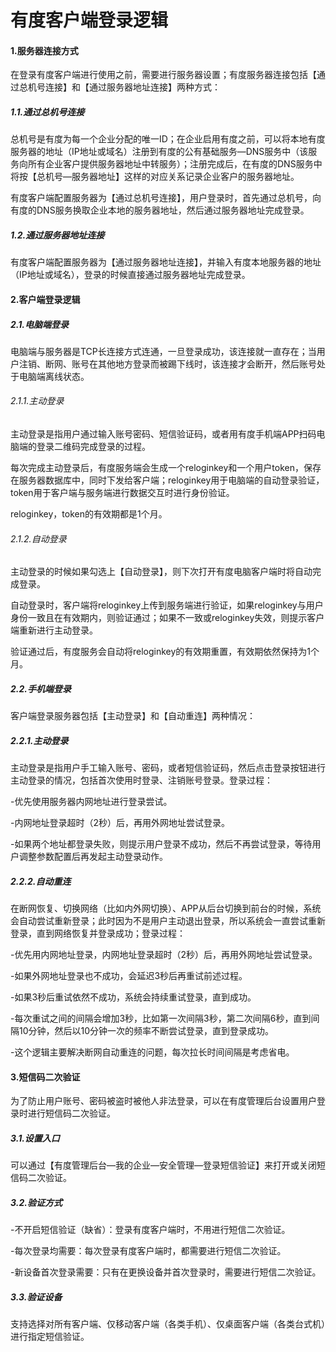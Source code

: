 # 有度客户端登录逻辑

#### 1.服务器连接方式

在登录有度客户端进行使用之前，需要进行服务器设置；有度服务器连接包括【通过总机号连接】和【通过服务器地址连接】两种方式：

##### 1.1.通过总机号连接

总机号是有度为每一个企业分配的唯一ID；在企业启用有度之前，可以将本地有度服务器的地址（IP地址或域名）注册到有度的公有基础服务—DNS服务中（该服务向所有企业客户提供服务器地址中转服务）；注册完成后，在有度的DNS服务中将按【总机号—服务器地址】这样的对应关系记录企业客户的服务器地址。

有度客户端配置服务器为【通过总机号连接】，用户登录时，首先通过总机号，向有度的DNS服务换取企业本地的服务器地址，然后通过服务器地址完成登录。	

##### 1.2.通过服务器地址连接

有度客户端配置服务器为【通过服务器地址连接】，并输入有度本地服务器的地址（IP地址或域名），登录的时候直接通过服务器地址完成登录。

#### 2.客户端登录逻辑

##### 2.1.电脑端登录

电脑端与服务器是TCP长连接方式连通，一旦登录成功，该连接就一直存在；当用户注销、断网、账号在其他地方登录而被踢下线时，该连接才会断开，然后账号处于电脑端离线状态。

###### 2.1.1.主动登录

主动登录是指用户通过输入账号密码、短信验证码，或者用有度手机端APP扫码电脑端的登录二维码完成登录的过程。

每次完成主动登录后，有度服务端会生成一个reloginkey和一个用户token，保存在服务器数据库中，同时下发给客户端；reloginkey用于电脑端的自动登录验证，token用于客户端与服务端进行数据交互时进行身份验证。

reloginkey，token的有效期都是1个月。

###### 2.1.2.自动登录

主动登录的时候如果勾选上【自动登录】，则下次打开有度电脑客户端时将自动完成登录。

自动登录时，客户端将reloginkey上传到服务端进行验证，如果reloginkey与用户身份一致且在有效期内，则验证通过；如果不一致或reloginkey失效，则提示客户端重新进行主动登录。

验证通过后，有度服务会自动将reloginkey的有效期重置，有效期依然保持为1个月。

##### 2.2.手机端登录

客户端登录服务器包括【主动登录】和【自动重连】两种情况：

##### 2.2.1.主动登录

主动登录是指用户手工输入账号、密码，或者短信验证码，然后点击登录按钮进行主动登录的情况，包括首次使用时登录、注销账号登录。登录过程：

-优先使用服务器内网地址进行登录尝试。

-内网地址登录超时（2秒）后，再用外网地址尝试登录。

-如果两个地址都登录失败，则提示用户登录不成功，然后不再尝试登录，等待用户调整参数配置后再发起主动登录动作。

##### 2.2.2.自动重连

在断网恢复、切换网络（比如内外网切换）、APP从后台切换到前台的时候，系统会自动尝试重新登录；此时因为不是用户主动退出登录，所以系统会一直尝试重新登录，直到网络恢复并登录成功；登录过程：

-优先用内网地址登录，内网地址登录超时（2秒）后，再用外网地址尝试登录。

-如果外网地址登录也不成功，会延迟3秒后再重试前述过程。

-如果3秒后重试依然不成功，系统会持续重试登录，直到成功。

-每次重试之间的间隔会增加3秒，比如第一次间隔3秒，第二次间隔6秒，直到间隔10分钟，然后以10分钟一次的频率不断尝试登录，直到登录成功。

-这个逻辑主要解决断网自动重连的问题，每次拉长时间间隔是考虑省电。

#### 3.短信码二次验证

为了防止用户账号、密码被盗时被他人非法登录，可以在有度管理后台设置用户登录时进行短信码二次验证。

##### **3.1.设置入口**

可以通过【有度管理后台—我的企业—安全管理—登录短信验证】来打开或关闭短信码二次验证。

##### **3.2.验证方式**

-不开启短信验证（缺省）：登录有度客户端时，不用进行短信二次验证。

-每次登录均需要：每次登录有度客户端时，都需要进行短信二次验证。

-新设备首次登录需要：只有在更换设备并首次登录时，需要进行短信二次验证。

##### **3.3.验证设备**

支持选择对所有客户端、仅移动客户端（各类手机）、仅桌面客户端（各类台式机）进行指定短信验证。
